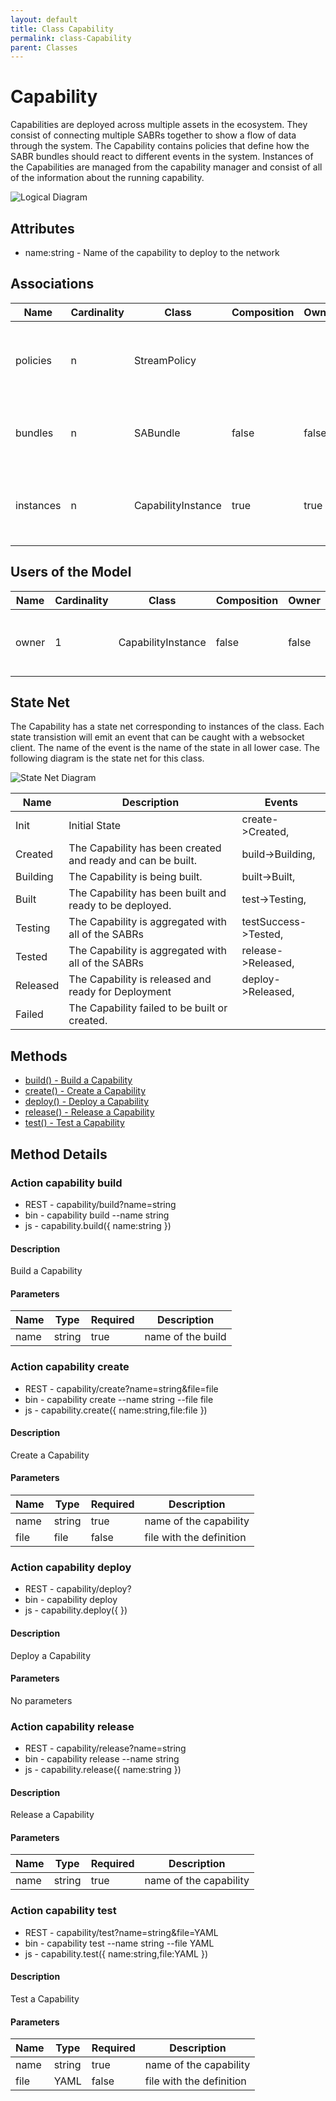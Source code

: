 ```yaml
---
layout: default
title: Class Capability
permalink: class-Capability
parent: Classes
---
```


# Capability

Capabilities are deployed across multiple assets in the ecosystem. They consist of connecting multiple SABRs together to show a flow of data through the system. The Capability contains policies that define how the SABR bundles should react to different events in the system. Instances of the Capabilities are managed from the capability manager and consist of all of the information about the running capability.

![Logical Diagram](./logical.png)

## Attributes

* name:string - Name of the capability to deploy to the network


## Associations

| Name | Cardinality | Class | Composition | Owner | Description |
| --- | --- | --- | --- | --- | --- |
| policies | n | StreamPolicy |  |  | Policies to apply to the bundles when they are deployed. |
| bundles | n | SABundle | false | false | SABR Bundles that make up the Capabilities. |
| instances | n | CapabilityInstance | true | true | This is a instance of capability running in the ecosystem. |



## Users of the Model

| Name | Cardinality | Class | Composition | Owner | Description |
| --- | --- | --- | --- | --- | --- |
| owner | 1 | CapabilityInstance | false | false | Owner of the instance is the capability. |



## State Net
The Capability has a state net corresponding to instances of the class. Each state transistion will emit an 
event that can be caught with a websocket client. The name of the event is the name of the state in all lower case.
The following diagram is the state net for this class.

![State Net Diagram](./statenet.png)

| Name | Description | Events |
| --- | --- | --- |
| Init | Initial State | create-&gt;Created,  |
| Created | The Capability has been created and ready and can be built. | build-&gt;Building,  |
| Building | The Capability is being built. | built-&gt;Built,  |
| Built | The Capability has been built and ready to be deployed. | test-&gt;Testing,  |
| Testing | The Capability is aggregated with all of the SABRs | testSuccess-&gt;Tested,  |
| Tested | The Capability is aggregated with all of the SABRs | release-&gt;Released,  |
| Released | The Capability is released and ready for Deployment | deploy-&gt;Released,  |
| Failed | The Capability failed to be built or created. |  |



## Methods
* [build() - Build a Capability](#action-build)
* [create() - Create a Capability](#action-create)
* [deploy() - Deploy a Capability](#action-deploy)
* [release() - Release a Capability](#action-release)
* [test() - Test a Capability](#action-test)


<h2>Method Details</h2>
    
### Action capability build



* REST - capability/build?name=string
* bin - capability build --name string
* js - capability.build({ name:string })

#### Description
Build a Capability

#### Parameters

| Name | Type | Required | Description |
|---|---|---|---|
| name | string |true | name of the build |




### Action capability create



* REST - capability/create?name=string&amp;file=file
* bin - capability create --name string --file file
* js - capability.create({ name:string,file:file })

#### Description
Create a Capability

#### Parameters

| Name | Type | Required | Description |
|---|---|---|---|
| name | string |true | name of the capability |
| file | file |false | file with the definition |




### Action capability deploy



* REST - capability/deploy?
* bin - capability deploy 
* js - capability.deploy({  })

#### Description
Deploy a Capability

#### Parameters

No parameters



### Action capability release



* REST - capability/release?name=string
* bin - capability release --name string
* js - capability.release({ name:string })

#### Description
Release a Capability

#### Parameters

| Name | Type | Required | Description |
|---|---|---|---|
| name | string |true | name of the capability |




### Action capability test



* REST - capability/test?name=string&amp;file=YAML
* bin - capability test --name string --file YAML
* js - capability.test({ name:string,file:YAML })

#### Description
Test a Capability

#### Parameters

| Name | Type | Required | Description |
|---|---|---|---|
| name | string |true | name of the capability |
| file | YAML |false | file with the definition |





